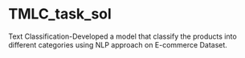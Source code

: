 # TMLC_task_sol
Text Classification-Developed a model that classify the products into different categories using NLP approach on E-commerce Dataset.
